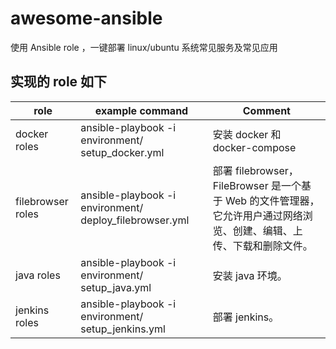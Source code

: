 # awesome-ansible

使用 Ansible role ，一键部署 linux/ubuntu 系统常见服务及常见应用

## 实现的 role 如下

| role              | example command                                         | Comment                                                                                                                |
| ----------------- | ------------------------------------------------------- | ---------------------------------------------------------------------------------------------------------------------- |
| docker roles      | ansible-playbook -i environment/ setup_docker.yml       | 安装 docker 和 docker-compose                                                                                          |
| filebrowser roles | ansible-playbook -i environment/ deploy_filebrowser.yml | 部署 filebrowser， FileBrowser 是一个基于 Web 的文件管理器，它允许用户通过网络浏览、创建、编辑、上传、下载和删除文件。 |
| java roles        | ansible-playbook -i environment/ setup_java.yml         | 安装 java 环境。                                                                                                       |
| jenkins roles     | ansible-playbook -i environment/ setup_jenkins.yml      | 部署 jenkins。                                                                                                         |
